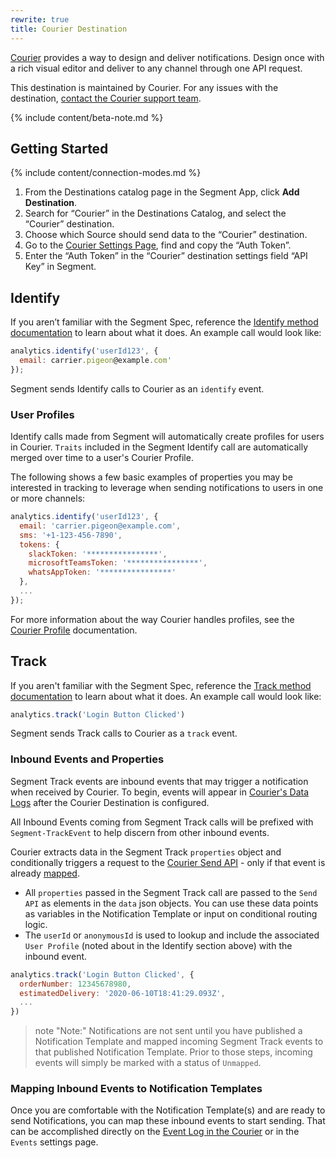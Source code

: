 ```yaml
---
rewrite: true
title: Courier Destination
---
```


[Courier](https://courier.com?utm_source=segmentio&utm_medium=docs&utm_campaign=partners) provides a way to design and deliver notifications. Design once with a rich visual editor and  deliver to any channel through one API request.

This destination is maintained by Courier. For any issues with the destination, [contact the Courier support team](mailto:support@courier.com).

{% include content/beta-note.md %}

## Getting Started

{% include content/connection-modes.md %} 

1. From the Destinations catalog page in the Segment App, click **Add Destination**.
2. Search for “Courier” in the Destinations Catalog, and select the “Courier” destination.
3. Choose which Source should send data to the “Courier” destination.
4. Go to the [Courier Settings Page](https://courier.com/settings), find and copy the “Auth Token”.
5. Enter the “Auth Token” in the “Courier” destination settings field “API Key” in Segment.

## Identify

If you aren’t familiar with the Segment Spec, reference the [Identify method documentation](https://segment.com/docs/connections/spec/identify/) to learn about what it does. An example call would look like:

```js
analytics.identify('userId123', {
  email: carrier.pigeon@example.com'
});
```

Segment sends Identify calls to Courier as an `identify` event.

### User Profiles

Identify calls made from Segment will automatically create profiles for users in Courier. `Traits` included in the Segment Identify call are automatically merged over time to a user's Courier Profile. 

The following shows a few basic examples of properties you may be interested in tracking to leverage when sending notifications to users in one or more channels:

```js
analytics.identify('userId123', {
  email: 'carrier.pigeon@example.com',
  sms: '+1-123-456-7890',
  tokens: {
    slackToken: '****************',
    microsoftTeamsToken: '****************',
    whatsAppToken: '****************'
  },
  ...
});
```

For more information about the way Courier handles profiles, see the [Courier Profile](https://docs.courier.com/reference/profiles-api?utm_source=segmentio&utm_medium=docs&utm_campaign=partners) documentation.

## Track

If you aren't familiar with the Segment Spec, reference the [Track method documentation](https://segment.com/docs/connections/spec/track/) to learn about what it does. An example call would look like:

```js
analytics.track('Login Button Clicked')
```

Segment sends Track calls to Courier as a `track` event.

### Inbound Events and Properties

Segment Track events are inbound events that may trigger a notification when received by Courier. To begin, events will appear in [Courier's Data Logs](https://www.trycourier.app/data/messages?utm_source=segmentio&utm_medium=docs&utm_campaign=partners) after the Courier Destination is configured. 

All Inbound Events coming from Segment Track calls will be prefixed with `Segment-TrackEvent` to help discern from other inbound events.  

Courier extracts data in the Segment Track `properties` object and conditionally triggers a request to the [Courier Send API](https://docs.courier.com/reference/send-api?utm_source=segmentio&utm_medium=docs&utm_campaign=partners) - only if that event is already [mapped](https://www.google.com/url?q=https://help.courier.com/en/articles/4202416-how-to-create-and-map-event-triggers-for-your-notifications&sa=D&ust=1601580114151000&usg=AFQjCNFl86AcJc2U8l45vfHFloXO2rDVUA). 

* All `properties` passed in the Segment Track call are passed to the `Send API` as elements in the `data` json objects. You can use these data points as variables in the Notification Template or input on conditional routing logic.
* The `userId` or `anonymousId` is used to lookup and include the associated `User Profile` (noted about in the Identify section above) with the inbound event.

```js
analytics.track('Login Button Clicked', {
  orderNumber: 12345678980,
  estimatedDelivery: '2020-06-10T18:41:29.093Z',
  ...
})
```
> note "Note:"
> Notifications are not sent until you have published a Notification Template and mapped incoming Segment Track events to that published Notification Template. Prior to those steps, incoming events will simply be marked with a status of `Unmapped`.  

### Mapping Inbound Events to Notification Templates

Once you are comfortable with the Notification Template(s) and are ready to send Notifications, you can map these inbound events to start sending. That can be accomplished directly on the [Event Log in the Courier](https://www.trycourier.app/data/messages?status=unmapped) or in the `Events` settings page.
